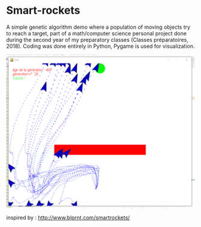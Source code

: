 # Smart-rockets

A simple genetic algorithm demo where a population of moving objects try to reach a target, part of a math/computer science personal project done during the second year of my preparatory classes (Classes préparatoires, 2018). Coding was done entirely in Python, Pygame is used for visualization.

![](screenshot.png)


inspired by : http://www.blprnt.com/smartrockets/
